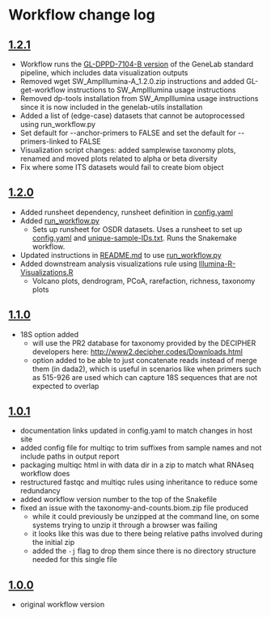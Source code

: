 # Workflow change log

## [1.2.1](https://github.com/nasa/GeneLab_Data_Processing/tree/SW_AmpIllumina-A_1.2.1/Amplicon/Illumina/Workflow_Documentation/SW_AmpIllumina-A)
- Workflow runs the [GL-DPPD-7104-B version](../../Pipeline_GL-DPPD-7104_Versions/GL-DPPD-7104-B.md) of the GeneLab standard pipeline, which includes data visualization outputs
- Removed wget SW_AmpIllumina-A_1.2.0.zip instructions and added GL-get-workflow instructions to SW_AmpIllumina usage instructions
- Removed dp-tools installation from SW_AmpIllumina usage instructions since it is now included in the genelab-utils installation
- Added a list of (edge-case) datasets that cannot be autoprocessed using run_workflow.py
- Set default for --anchor-primers to FALSE and set the default for --primers-linked to FALSE
- Visualization script changes: added samplewise taxonomy plots, renamed and moved plots related to alpha or beta diversity
- Fix where some ITS datasets would fail to create biom object
  
## [1.2.0](https://github.com/nasa/GeneLab_Data_Processing/tree/SW_AmpIllumina-A_1.2.0/Amplicon/Illumina/Workflow_Documentation/SW_AmpIllumina-A)
- Added runsheet dependency, runsheet definition in [config.yaml](workflow_code/config.yaml)
- Added [run_workflow.py](workflow_code/scripts/run_workflow.py)
  - Sets up runsheet for OSDR datasets. Uses a runsheet to set up [config.yaml](workflow_code/config.yaml) and [unique-sample-IDs.txt](workflow_code/unique-sample-IDs.txt). Runs the Snakemake workflow.
- Updated instructions in [README.md](README.md) to use [run_workflow.py](workflow_code/scripts/run_workflow.py)
- Added downstream analysis visualizations rule using [Illumina-R-Visualizations.R](workflow_code/scripts/Illumina-R-visualizations.R)
  - Volcano plots, dendrogram, PCoA, rarefaction, richness, taxonomy plots

## [1.1.0](https://github.com/nasa/GeneLab_Data_Processing/tree/SW_AmpIllumina-A_1.1.0/Amplicon/Illumina/Workflow_Documentation/SW_AmpIllumina-A)
- 18S option added
  - will use the PR2 database for taxonomy provided by the DECIPHER developers here: http://www2.decipher.codes/Downloads.html
  - option added to be able to just concatenate reads instead of merge them (in dada2), which is useful in scenarios like when primers such as 515-926 are used which can capture 18S sequences that are not expected to overlap

## [1.0.1](https://github.com/nasa/GeneLab_Data_Processing/tree/SW_AmpIllumina-A_1.0.1/Amplicon/Illumina/Workflow_Documentation/SW_AmpIllumina-A)
- documentation links updated in config.yaml to match changes in host site
- added config file for multiqc to trim suffixes from sample names and not include paths in output report
- packaging multiqc html in with data dir in a zip to match what RNAseq workflow does
- restructured fastqc and multiqc rules using inheritance to reduce some redundancy
- added workflow version number to the top of the Snakefile
- fixed an issue with the taxonomy-and-counts.biom.zip file produced
  - while it could previously be unzipped at the command line, on some systems trying to unzip it through a browser was failing
  - it looks like this was due to there being relative paths involved during the initial zip
  - added the `-j` flag to drop them since there is no directory structure needed for this single file

## [1.0.0](https://github.com/nasa/GeneLab_Data_Processing/tree/SW_AmpIllumina-A_1.0.0/Amplicon/Illumina/Workflow_Documentation/SW_AmpIllumina-A)
- original workflow version
